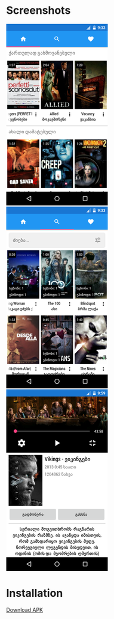 # Screenshots
![Screenshot 1](screenshots/Screenshot_01.png)
![Screenshot 2](screenshots/Screenshot_02.png)
![Screenshot 3](screenshots/Screenshot_03.png)

# Installation
[Download APK](https://github.com/brunjick/adjaranet-android-client/releases/download/v1.1/app-release-1.1.0-stable.apk)
